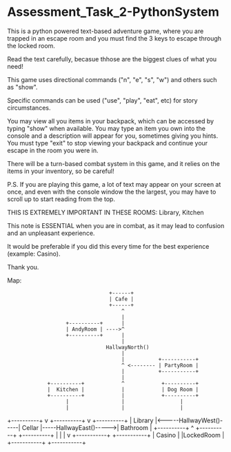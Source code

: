 # Assessment_Task_2-PythonSystem

This is a python powered text-based adventure game, where you are trapped in an escape room and you must find the 3 keys to escape through the locked room.

Read the text carefully, becasue thhose are the biggest clues of what you need!

This game uses directional commands ("n", "e", "s", "w") and others such as "show".

Specific commands can be used ("use", "play", "eat", etc) for story circumstances.

You may view all you items in your backpack, which can be accessed by typing "show" when available. You may type an item you own into the console and a description will appear for you, sometimes giving you hints. You must type "exit" to stop viewing your backpack and continue your escape in the room you were in.

There will be a turn-based combat system in this game, and it relies on the items in your inventory, so be careful!



P.S. If you are playing this game, a lot of text may appear on your screen at once, and even with the console window the the largest, you may have to scroll up to start reading from the top.

THIS IS EXTREMELY IMPORTANT IN THESE ROOMS: Library, Kitchen

This note is ESSENTIAL when you are in combat, as it may lead to confusion and an unpleasant experience.

It would be preferable if you did this every time for the best experience (example: Casino).

Thank you.


Map:



                                     +------+
                                     | Cafe |
                                     +------+
                                         ^
                                         |
                       +----------+      |
                       | AndyRoom | ---->^
                       +----------+      |
                                         |
                                    HallwayNorth()
                                         |
                		                 |           +-----------+
                        	             ^ <-------- | PartyRoom |
                	                     |  	     +-----------+
                                         |
                 +----------+            ^            +----------+
                 |  Kitchen |            |		      | Dog Room |
                 +----------+            |            +----------+
                       |                 |                  |
                       |                 |                  |
+----------+           v            +----------+            v           +----------+
|  Library |<-----HallwayWest()-----|  Cellar  |-----HallwayEast()----->| Bathroom |
+----------+           ^            +----------+                        +----------+ 
	     	           |                 |
               	       |                 v
                 +-----------+      +-----------+
                 |  Casino   |      |LockedRoom |
        		 +-----------+      +-----------+
